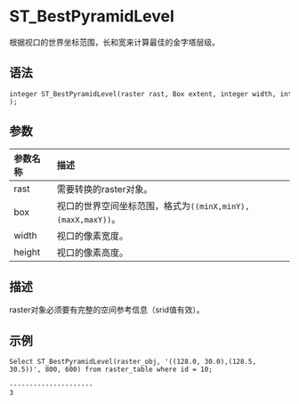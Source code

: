 # ST\_BestPyramidLevel

根据视口的世界坐标范围，长和宽来计算最佳的金字塔层级。

## 语法

```
integer ST_BestPyramidLevel(raster rast, Box extent, integer width, integer height );
```

## 参数

|参数名称|描述|
|:---|:-|
|rast|需要转换的raster对象。|
|box|视口的世界空间坐标范围，格式为`((minX,minY),(maxX,maxY))`。|
|width|视口的像素宽度。|
|height|视口的像素高度。|

## 描述

raster对象必须要有完整的空间参考信息（srid值有效）。

## 示例

```
Select ST_BestPyramidLevel(raster_obj, '((128.0, 30.0),(128.5, 30.5))', 800, 600) from raster_table where id = 10;

---------------------
3
```

